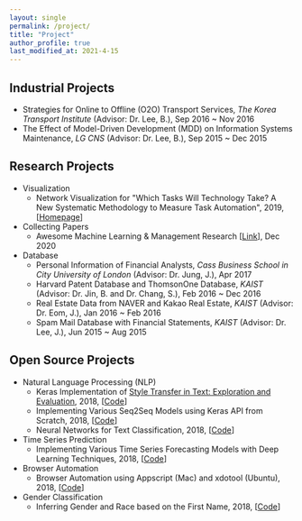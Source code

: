 ```yaml
---
layout: single
permalink: /project/
title: "Project"
author_profile: true
last_modified_at: 2021-4-15
---
```

## Industrial Projects
- Strategies for Online to Offline (O2O) Transport Services, *The Korea Transport Institute* (Advisor: Dr. Lee, B.), Sep 2016 ~ Nov 2016
- The Effect of Model-Driven Development (MDD) on Information Systems Maintenance, *LG CNS* (Advisor: Dr. Lee, B.), Sep 2015 ~ Dec 2015

## Research Projects
- Visualization
    - Network Visualization for "Which Tasks Will Technology Take? A New Systematic Methodology to Measure Task Automation", 2019, [[Homepage](http://jobautomation.pythonanywhere.com)]
- Collecting Papers
    - Awesome Machine Learning & Management Research [[Link](https://github.com/jonghkim/awesome-machine-learning-management-research)], Dec 2020
- Database
    - Personal Information of Financial Analysts, *Cass Business School in City University of London* (Advisor: Dr. Jung, J.), Apr 2017
    - Harvard Patent Database and ThomsonOne Database, *KAIST* (Advisor: Dr. Jin, B. and Dr. Chang, S.), Feb 2016 ~ Dec 2016
    - Real Estate Data from NAVER and Kakao Real Estate, *KAIST* (Advisor: Dr. Eom, J.), Jan 2016 ~ Feb 2016
    - Spam Mail Database with Financial Statements, *KAIST* (Advisor: Dr. Lee, J.), Jun 2015 ~ Aug 2015

## Open Source Projects
- Natural Language Processing (NLP)
    - Keras Implementation of [Style Transfer in Text: Exploration and Evaluation](https://arxiv.org/abs/1711.06861), 2018, [[Code](https://github.com/jonghkim/text-style-transfer-comparable-corpora)]
    - Implementing Various Seq2Seq Models using Keras API from Scratch, 2018, [[Code](https://github.com/jonghkim/keras-seq2seq-models)]
    - Neural Networks for Text Classification, 2018, [[Code](https://github.com/jonghkim/keras-text-classification)]
- Time Series Prediction
    - Implementing Various Time Series Forecasting Models with Deep Learning Techniques, 2018, [[Code](https://github.com/jonghkim/financial-time-series-prediction-v2)]
- Browser Automation
    - Browser Automation using Appscript (Mac) and xdotool (Ubuntu), 2018, [[Code](https://github.com/jonghkim/browser-automation-beyond-firewall)]
- Gender Classification
    - Inferring Gender and Race based on the First Name, 2018, [[Code](https://github.com/jonghkim/inferring-gender-race-by-US-name)]
